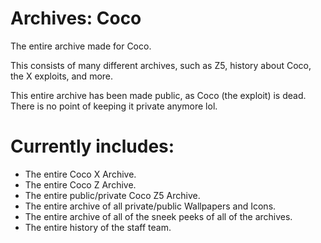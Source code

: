 # Archives: Coco
The entire archive made for Coco.

This consists of many different archives, such as Z5, history about Coco, the X exploits, and more.

This entire archive has been made public, as Coco (the exploit) is dead. There is no point of keeping it private anymore lol.

# Currently includes:
- The entire Coco X Archive.
- The entire Coco Z Archive.
- The entire public/private Coco Z5 Archive.
- The entire archive of all private/public Wallpapers and Icons.
- The entire archive of all of the sneek peeks of all of the archives.
- The entire history of the staff team.
